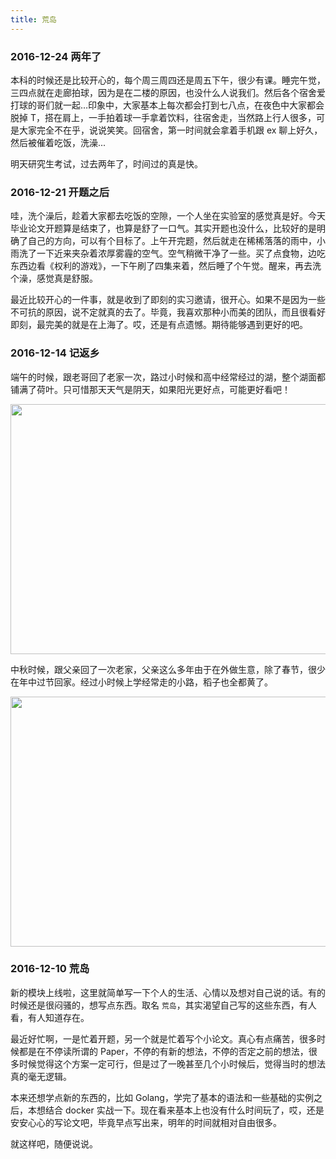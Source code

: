 ```yaml
---
title: 荒岛
---
```


### 2016-12-24 两年了

本科的时候还是比较开心的，每个周三周四还是周五下午，很少有课。睡完午觉，三四点就在走廊拍球，因为是在二楼的原因，也没什么人说我们。然后各个宿舍爱打球的哥们就一起…印象中，大家基本上每次都会打到七八点，在夜色中大家都会脱掉 T，搭在肩上，一手拍着球一手拿着饮料，往宿舍走，当然路上行人很多，可是大家完全不在乎，说说笑笑。回宿舍，第一时间就会拿着手机跟 ex 聊上好久，然后被催着吃饭，洗澡...

明天研究生考试，过去两年了，时间过的真是快。

### 2016-12-21 开题之后

哇，洗个澡后，趁着大家都去吃饭的空隙，一个人坐在实验室的感觉真是好。今天毕业论文开题算是结束了，也算是舒了一口气。其实开题也没什么，比较好的是明确了自己的方向，可以有个目标了。上午开完题，然后就走在稀稀落落的雨中，小雨洗了一下近来夹杂着浓厚雾霾的空气。空气稍微干净了一些。买了点食物，边吃东西边看《权利的游戏》，一下午刷了四集来着，然后睡了个午觉。醒来，再去洗个澡，感觉真是舒服。

最近比较开心的一件事，就是收到了即刻的实习邀请，很开心。如果不是因为一些不可抗的原因，说不定就真的去了。毕竟，我喜欢那种小而美的团队，而且很看好即刻，最完美的就是在上海了。哎，还是有点遗憾。期待能够遇到更好的吧。

### 2016-12-14  记返乡

端午的时候，跟老哥回了老家一次，路过小时候和高中经常经过的湖，整个湖面都铺满了荷叶。只可惜那天天气是阴天，如果阳光更好点，可能更好看吧！

<img src="http://ww4.sinaimg.cn/large/b10d1ea5jw1fb33a8aoalj21hc0u0wnv.jpg" width="800" height="400"/>

中秋时候，跟父亲回了一次老家，父亲这么多年由于在外做生意，除了春节，很少在年中过节回家。经过小时候上学经常走的小路，稻子也全都黄了。

<img src="http://ww2.sinaimg.cn/large/b10d1ea5jw1fb33l69mkvj21kw0w04qp.jpg" width="800" height="400"/>

### 2016-12-10  荒岛

新的模块上线啦，这里就简单写一下个人的生活、心情以及想对自己说的话。有的时候还是很闷骚的，想写点东西。取名 `荒岛`，其实渴望自己写的这些东西，有人看，有人知道存在。

最近好忙啊，一是忙着开题，另一个就是忙着写个小论文。真心有点痛苦，很多时候都是在不停读所谓的 Paper，不停的有新的想法，不停的否定之前的想法，很多时候觉得这个方案一定可行，但是过了一晚甚至几个小时候后，觉得当时的想法真的毫无逻辑。

本来还想学点新的东西的，比如 Golang，学完了基本的语法和一些基础的实例之后，本想结合 docker 实战一下。现在看来基本上也没有什么时间玩了，哎，还是安安心心的写论文吧，毕竟早点写出来，明年的时间就相对自由很多。

就这样吧，随便说说。